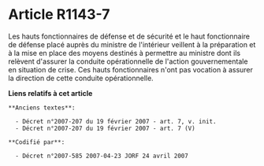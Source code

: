 # Article R1143-7

Les hauts fonctionnaires de défense et de sécurité et le haut fonctionnaire de défense placé auprès du ministre de
l'intérieur veillent à la préparation et à la mise en place des moyens destinés à permettre au ministre dont ils relèvent
d'assurer la conduite opérationnelle de l'action gouvernementale en situation de crise. Ces hauts fonctionnaires n'ont pas
vocation à assurer la direction de cette conduite opérationnelle.

**Liens relatifs à cet article**

	**Anciens textes**:

	  - Décret n°2007-207 du 19 février 2007 - art. 7, v. init.
	  - Décret n°2007-207 du 19 février 2007 - art. 7 (V)

	**Codifié par**:

	  - Décret n°2007-585 2007-04-23 JORF 24 avril 2007
